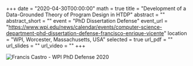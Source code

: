 +++
date = "2020-04-30T00:00:00"
math = true
title = "Development of a Data-Grounded Theory of Program Design in HTDP"
abstract = ""
abstract_short = ""
event = "PhD Dissertation Defense"
event_url = "https://www.wpi.edu/news/calendar/events/computer-science-department-phd-dissertation-defense-francisco-enrique-vicente"
location = "WPI, Worcester, Massachusetts, USA"
selected = true
url_pdf = ""
url_slides = ""
url_video = ""
+++

![Francis Castro - WPI PhD Defense 2020](/img/phd-defense-2020.PNG)
